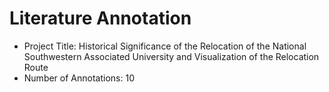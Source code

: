 # Literature Annotation
- Project Title: Historical Significance of the Relocation of the National Southwestern Associated University and Visualization of the Relocation Route
- Number of Annotations: 10

